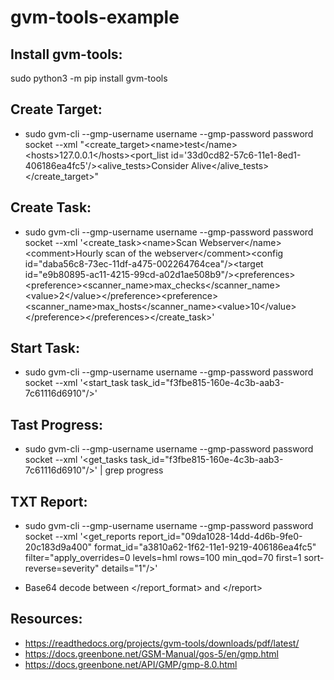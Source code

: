 # gvm-tools-example

## Install gvm-tools:

sudo python3 -m pip install gvm-tools

## Create Target:

- sudo gvm-cli --gmp-username username --gmp-password password socket --xml "<create_target>\<name>test\</name>\<hosts>127.0.0.1\</hosts>\<port_list id='33d0cd82-57c6-11e1-8ed1-406186ea4fc5'/>\<alive_tests>Consider Alive\</alive_tests>\</create_target>"

## Create Task:

- sudo gvm-cli --gmp-username username --gmp-password password socket --xml '<create_task>\<name>Scan Webserver\</name>\<comment>Hourly scan of the webserver\</comment>\<config id="daba56c8-73ec-11df-a475-002264764cea"/>\<target id="e9b80895-ac11-4215-99cd-a02d1ae508b9"/>\<preferences>\<preference>\<scanner_name>max_checks\</scanner_name>\<value>2\</value>\</preference>\<preference>\<scanner_name>max_hosts\</scanner_name>\<value>10\</value>\</preference>\</preferences>\</create_task>'

## Start Task:

- sudo gvm-cli --gmp-username username --gmp-password password socket --xml '<start_task task_id="f3fbe815-160e-4c3b-aab3-7c61116d6910"/>'

## Tast Progress:

- sudo gvm-cli --gmp-username username --gmp-password password socket --xml '<get_tasks task_id="f3fbe815-160e-4c3b-aab3-7c61116d6910"/>' | grep progress

## TXT Report:

- sudo gvm-cli --gmp-username username --gmp-password password socket --xml '<get_reports report_id="09da1028-14dd-4d6b-9fe0-20c183d9a400" format_id="a3810a62-1f62-11e1-9219-406186ea4fc5" filter="apply_overrides=0 levels=hml rows=100 min_qod=70 first=1 sort-reverse=severity" details="1"/>'

- Base64 decode between \</report_format> and \</report>


## Resources:

- https://readthedocs.org/projects/gvm-tools/downloads/pdf/latest/
- https://docs.greenbone.net/GSM-Manual/gos-5/en/gmp.html
- https://docs.greenbone.net/API/GMP/gmp-8.0.html
